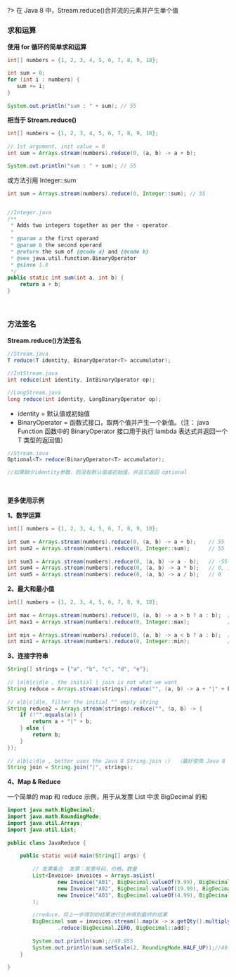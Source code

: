 
<!-- # Stream.reduce()合并流 -->

?> 在 Java 8 中，Stream.reduce()合并流的元素并产生单个值

### 求和运算 <!-- {docsify-ignore} -->

**使用 for 循环的简单求和运算**

```java
int[] numbers = {1, 2, 3, 4, 5, 6, 7, 8, 9, 10};

int sum = 0;
for (int i : numbers) {
   sum += i;
}
 
System.out.println("sum : " + sum); // 55
```

**相当于 Stream.reduce()**

```java
int[] numbers = {1, 2, 3, 4, 5, 6, 7, 8, 9, 10};
 
// 1st argument, init value = 0
int sum = Arrays.stream(numbers).reduce(0, (a, b) -> a + b);

System.out.println("sum : " + sum); // 55
```

或方法引用 Integer::sum

```java
int sum = Arrays.stream(numbers).reduce(0, Integer::sum); // 55


//Integer.java
/**
 * Adds two integers together as per the + operator.
 *
 * @param a the first operand
 * @param b the second operand
 * @return the sum of {@code a} and {@code b}
 * @see java.util.function.BinaryOperator
 * @since 1.8
 */
public static int sum(int a, int b) {
    return a + b;
}
```

<br/>

### 方法签名 <!-- {docsify-ignore} -->

**Stream.reduce()方法签名**

```java
//Stream.java
T reduce(T identity, BinaryOperator<T> accumulator);

//IntStream.java
int reduce(int identity, IntBinaryOperator op);

//LongStream.java
long reduce(int identity, LongBinaryOperator op);
```

- identity = 默认值或初始值
- BinaryOperator = 函数式接口，取两个值并产生一个新值。（注： java Function 函数中的 BinaryOperator 接口用于执行 lambda 表达式并返回一个 T 类型的返回值）


```java
//Stream.java
Optional<T> reduce(BinaryOperator<T> accumulator);

//如果缺少identity参数，则没有默认值或初始值，并且它返回 optional
```

<br/>

**更多使用示例**

**1、数学运算**

```java
int[] numbers = {1, 2, 3, 4, 5, 6, 7, 8, 9, 10};
 
int sum = Arrays.stream(numbers).reduce(0, (a, b) -> a + b);    // 55
int sum2 = Arrays.stream(numbers).reduce(0, Integer::sum);      // 55
 
int sum3 = Arrays.stream(numbers).reduce(0, (a, b) -> a - b);   // -55
int sum4 = Arrays.stream(numbers).reduce(0, (a, b) -> a * b);   // 0, initial is 0, 0 * whatever = 0
int sum5 = Arrays.stream(numbers).reduce(0, (a, b) -> a / b);   // 0
```

**2、最大和最小值**

```java
int[] numbers = {1, 2, 3, 4, 5, 6, 7, 8, 9, 10};
 
int max = Arrays.stream(numbers).reduce(0, (a, b) -> a > b ? a : b);  // 10
int max1 = Arrays.stream(numbers).reduce(0, Integer::max);            // 10
 
int min = Arrays.stream(numbers).reduce(0, (a, b) -> a < b ? a : b);  // 0
int min1 = Arrays.stream(numbers).reduce(0, Integer::min);            // 0
```

**3、连接字符串**

```java
String[] strings = {"a", "b", "c", "d", "e"};
 
// |a|b|c|d|e , the initial | join is not what we want
String reduce = Arrays.stream(strings).reduce("", (a, b) -> a + "|" + b);
 
// a|b|c|d|e, filter the initial "" empty string
String reduce2 = Arrays.stream(strings).reduce("", (a, b) -> {
    if (!"".equals(a)) {
        return a + "|" + b;
    } else {
        return b;
    }
});
 
// a|b|c|d|e , better uses the Java 8 String.join :)  （最好使用 Java 8 的 String.join）
String join = String.join("|", strings);
```

**4、Map & Reduce**

一个简单的 map 和 reduce 示例，用于从发票 List 中求 BigDecimal 的和

```java
import java.math.BigDecimal;
import java.math.RoundingMode;
import java.util.Arrays;
import java.util.List;
 
public class JavaReduce {
 
    public static void main(String[] args) {
 
        // 发票集合  发票：发票号码，价格，数量
        List<Invoice> invoices = Arrays.asList(
                new Invoice("A01", BigDecimal.valueOf(9.99), BigDecimal.valueOf(1)),
                new Invoice("A02", BigDecimal.valueOf(19.99), BigDecimal.valueOf(1.5)),
                new Invoice("A03", BigDecimal.valueOf(4.99), BigDecimal.valueOf(2))
        );
 
        //reduce，将上一步得到的结果进行合并得到最终的结果
        BigDecimal sum = invoices.stream().map(x -> x.getQty().multiply(x.getPrice()))
                .reduce(BigDecimal.ZERO, BigDecimal::add);
 
        System.out.println(sum);//49.955
        System.out.println(sum.setScale(2, RoundingMode.HALF_UP));//49.96使用setScale方法进行四舍五入
    }
 
}
```
